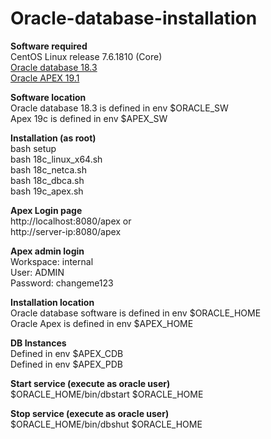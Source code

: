 # Oracle-database-installation
<b>Software required</b><br />
CentOS Linux release 7.6.1810 (Core)<br />
<a href="https://www.oracle.com/technetwork/database/enterprise-edition/downloads/index.html">Oracle database 18.3</a><br />
<a href="https://www.oracle.com/database/technologies/appdev/apex.html">Oracle APEX 19.1</a><br />


<b>Software location</b><br />
Oracle database 18.3 is defined in env $ORACLE_SW<br />
Apex 19c is defined in env $APEX_SW<br />

<b>Installation (as root)</b><br />
bash setup<br />
bash 18c_linux_x64.sh<br />
bash 18c_netca.sh<br />
bash 18c_dbca.sh<br />
bash 19c_apex.sh<br />

<b>Apex Login page</b><br />
http://localhost:8080/apex or<br /> 
http://server-ip:8080/apex<br />

<b>Apex admin login</b><br />
Workspace: internal<br />
User: ADMIN<br />
Password: changeme123<br />

<b>Installation location</b><br />
Oracle database software is defined in env $ORACLE_HOME<br />
Oracle Apex is defined in env $APEX_HOME<br />

<b>DB Instances</b><br />
Defined in env $APEX_CDB<br />
Defined in env $APEX_PDB<br />

<b>Start service (execute as oracle user)</b><br />
$ORACLE_HOME/bin/dbstart $ORACLE_HOME<br />

<b>Stop service (execute as oracle user)</b><br />
$ORACLE_HOME/bin/dbshut $ORACLE_HOME<br />
